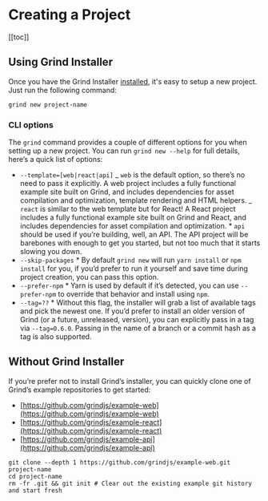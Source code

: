 # Creating a Project

[[toc]]

## Using Grind Installer

Once you have the Grind Installer [installed](installation#installing-grinds-installer), it's easy to setup a new project. Just run the following command:

```shell
grind new project-name
```

### CLI options

The `grind` command provides a couple of different options for you when setting up a new project. You can run `grind new --help` for full details, here’s a quick list of options:

- `--template=[web|react|api]`
  _ `web` is the default option, so there’s no need to pass it explicitly. A web project includes a fully functional example site built on Grind, and includes dependencies for asset compilation and optimization, template rendering and HTML helpers.
  _ `react` is similar to the web template but for React! A React project includes a fully functional example site built on Grind and React, and includes dependencies for asset compilation and optimization. \* `api` should be used if you’re building, well, an API. The API project will be barebones with enough to get you started, but not too much that it starts slowing you down.
- `--skip-packages` \* By default `grind new` will run `yarn install` or `npm install` for you, if you’d prefer to run it yourself and save time during project creation, you can pass this option.
- `--prefer-npm` \* Yarn is used by default if it’s detected, you can use `--prefer-npm` to override that behavior and install using `npm`.
- `--tag=??` \* Without this flag, the installer will grab a list of available tags and pick the newest one. If you’d prefer to install an older version of Grind (or a future, unreleased, version), you can explicitly pass in a tag via `--tag=0.6.0`. Passing in the name of a branch or a commit hash as a tag is also supported.

## Without Grind Installer

If you’re prefer not to install Grind’s installer, you can quickly clone one of Grind’s example repositories to get started:

- [https://github.com/grindjs/example-web](https://github.com/grindjs/example-web)
- [https://github.com/grindjs/example-react](https://github.com/grindjs/example-react)
- [https://github.com/grindjs/example-api](https://github.com/grindjs/example-api)

```shell
git clone --depth 1 https://github.com/grindjs/example-web.git project-name
cd project-name
rm -fr .git && git init # Clear out the existing example git history and start fresh
```
